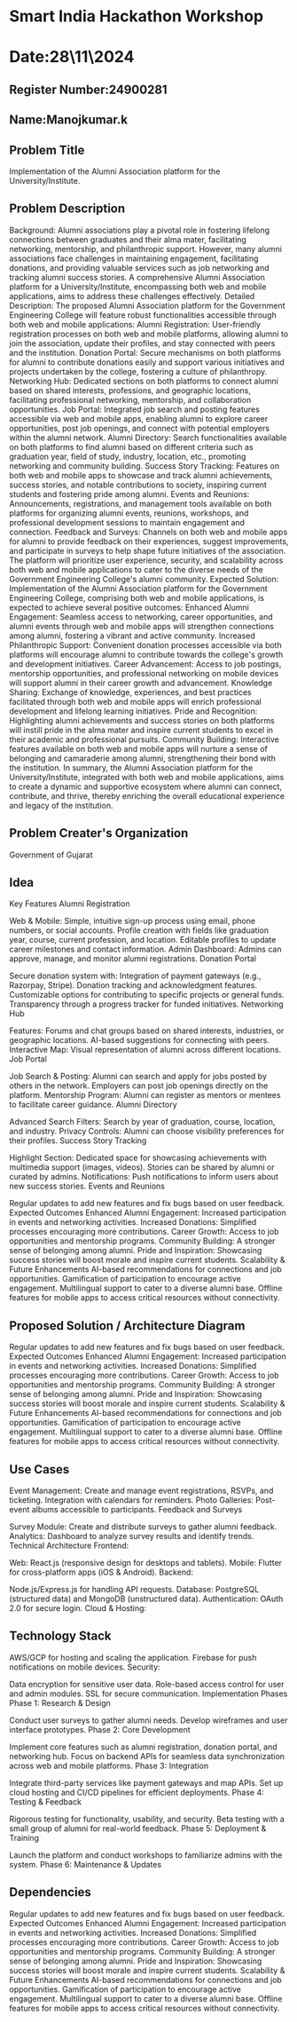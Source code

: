 # Smart India Hackathon Workshop
# Date:28\11\2024
## Register Number:24900281
## Name:Manojkumar.k
## Problem Title
Implementation of the Alumni Association platform for the University/Institute.
## Problem Description
Background: Alumni associations play a pivotal role in fostering lifelong connections between graduates and their alma mater, facilitating networking, mentorship, and philanthropic support. However, many alumni associations face challenges in maintaining engagement, facilitating donations, and providing valuable services such as job networking and tracking alumni success stories. A comprehensive Alumni Association platform for a University/Institute, encompassing both web and mobile applications, aims to address these challenges effectively. Detailed Description: The proposed Alumni Association platform for the Government Engineering College will feature robust functionalities accessible through both web and mobile applications: Alumni Registration: User-friendly registration processes on both web and mobile platforms, allowing alumni to join the association, update their profiles, and stay connected with peers and the institution. Donation Portal: Secure mechanisms on both platforms for alumni to contribute donations easily and support various initiatives and projects undertaken by the college, fostering a culture of philanthropy. Networking Hub: Dedicated sections on both platforms to connect alumni based on shared interests, professions, and geographic locations, facilitating professional networking, mentorship, and collaboration opportunities. Job Portal: Integrated job search and posting features accessible via web and mobile apps, enabling alumni to explore career opportunities, post job openings, and connect with potential employers within the alumni network. Alumni Directory: Search functionalities available on both platforms to find alumni based on different criteria such as graduation year, field of study, industry, location, etc., promoting networking and community building. Success Story Tracking: Features on both web and mobile apps to showcase and track alumni achievements, success stories, and notable contributions to society, inspiring current students and fostering pride among alumni. Events and Reunions: Announcements, registrations, and management tools available on both platforms for organizing alumni events, reunions, workshops, and professional development sessions to maintain engagement and connection. Feedback and Surveys: Channels on both web and mobile apps for alumni to provide feedback on their experiences, suggest improvements, and participate in surveys to help shape future initiatives of the association. The platform will prioritize user experience, security, and scalability across both web and mobile applications to cater to the diverse needs of the Government Engineering College's alumni community. Expected Solution: Implementation of the Alumni Association platform for the Government Engineering College, comprising both web and mobile applications, is expected to achieve several positive outcomes: Enhanced Alumni Engagement: Seamless access to networking, career opportunities, and alumni events through web and mobile apps will strengthen connections among alumni, fostering a vibrant and active community. Increased Philanthropic Support: Convenient donation processes accessible via both platforms will encourage alumni to contribute towards the college's growth and development initiatives. Career Advancement: Access to job postings, mentorship opportunities, and professional networking on mobile devices will support alumni in their career growth and advancement. Knowledge Sharing: Exchange of knowledge, experiences, and best practices facilitated through both web and mobile apps will enrich professional development and lifelong learning initiatives. Pride and Recognition: Highlighting alumni achievements and success stories on both platforms will instill pride in the alma mater and inspire current students to excel in their academic and professional pursuits. Community Building: Interactive features available on both web and mobile apps will nurture a sense of belonging and camaraderie among alumni, strengthening their bond with the institution. In summary, the Alumni Association platform for the University/Institute, integrated with both web and mobile applications, aims to create a dynamic and supportive ecosystem where alumni can connect, contribute, and thrive, thereby enriching the overall educational experience and legacy of the institution.
## Problem Creater's Organization
Government of Gujarat

## Idea
Key Features
Alumni Registration

Web & Mobile:
Simple, intuitive sign-up process using email, phone numbers, or social accounts.
Profile creation with fields like graduation year, course, current profession, and location.
Editable profiles to update career milestones and contact information.
Admin Dashboard: Admins can approve, manage, and monitor alumni registrations.
Donation Portal

Secure donation system with:
Integration of payment gateways (e.g., Razorpay, Stripe).
Donation tracking and acknowledgment features.
Customizable options for contributing to specific projects or general funds.
Transparency through a progress tracker for funded initiatives.
Networking Hub

Features:
Forums and chat groups based on shared interests, industries, or geographic locations.
AI-based suggestions for connecting with peers.
Interactive Map:
Visual representation of alumni across different locations.
Job Portal

Job Search & Posting:
Alumni can search and apply for jobs posted by others in the network.
Employers can post job openings directly on the platform.
Mentorship Program:
Alumni can register as mentors or mentees to facilitate career guidance.
Alumni Directory

Advanced Search Filters:
Search by year of graduation, course, location, and industry.
Privacy Controls:
Alumni can choose visibility preferences for their profiles.
Success Story Tracking

Highlight Section:
Dedicated space for showcasing achievements with multimedia support (images, videos).
Stories can be shared by alumni or curated by admins.
Notifications:
Push notifications to inform users about new success stories.
Events and Reunions



Regular updates to add new features and fix bugs based on user feedback.
Expected Outcomes
Enhanced Alumni Engagement:
Increased participation in events and networking activities.
Increased Donations:
Simplified processes encouraging more contributions.
Career Growth:
Access to job opportunities and mentorship programs.
Community Building:
A stronger sense of belonging among alumni.
Pride and Inspiration:
Showcasing success stories will boost morale and inspire current students.
Scalability & Future Enhancements
AI-based recommendations for connections and job opportunities.
Gamification of participation to encourage active engagement.
Multilingual support to cater to a diverse alumni base.
Offline features for mobile apps to access critical resources without connectivity.

## Proposed Solution / Architecture Diagram
Regular updates to add new features and fix bugs based on user feedback.
Expected Outcomes
Enhanced Alumni Engagement:
Increased participation in events and networking activities.
Increased Donations:
Simplified processes encouraging more contributions.
Career Growth:
Access to job opportunities and mentorship programs.
Community Building:
A stronger sense of belonging among alumni.
Pride and Inspiration:
Showcasing success stories will boost morale and inspire current students.
Scalability & Future Enhancements
AI-based recommendations for connections and job opportunities.
Gamification of participation to encourage active engagement.
Multilingual support to cater to a diverse alumni base.
Offline features for mobile apps to access critical resources without connectivity.

## Use Cases
Event Management:
Create and manage event registrations, RSVPs, and ticketing.
Integration with calendars for reminders.
Photo Galleries:
Post-event albums accessible to participants.
Feedback and Surveys

Survey Module:
Create and distribute surveys to gather alumni feedback.
Analytics:
Dashboard to analyze survey results and identify trends.
Technical Architecture
Frontend:

Web: React.js (responsive design for desktops and tablets).
Mobile: Flutter for cross-platform apps (iOS & Android).
Backend:

Node.js/Express.js for handling API requests.
Database: PostgreSQL (structured data) and MongoDB (unstructured data).
Authentication: OAuth 2.0 for secure login.
Cloud & Hosting:

## Technology Stack
AWS/GCP for hosting and scaling the application.
Firebase for push notifications on mobile devices.
Security:

Data encryption for sensitive user data.
Role-based access control for user and admin modules.
SSL for secure communication.
Implementation Phases
Phase 1: Research & Design

Conduct user surveys to gather alumni needs.
Develop wireframes and user interface prototypes.
Phase 2: Core Development

Implement core features such as alumni registration, donation portal, and networking hub.
Focus on backend APIs for seamless data synchronization across web and mobile platforms.
Phase 3: Integration

Integrate third-party services like payment gateways and map APIs.
Set up cloud hosting and CI/CD pipelines for efficient deployments.
Phase 4: Testing & Feedback

Rigorous testing for functionality, usability, and security.
Beta testing with a small group of alumni for real-world feedback.
Phase 5: Deployment & Training

Launch the platform and conduct workshops to familiarize admins with the system.
Phase 6: Maintenance & Updates


## Dependencies
Regular updates to add new features and fix bugs based on user feedback.
Expected Outcomes
Enhanced Alumni Engagement:
Increased participation in events and networking activities.
Increased Donations:
Simplified processes encouraging more contributions.
Career Growth:
Access to job opportunities and mentorship programs.
Community Building:
A stronger sense of belonging among alumni.
Pride and Inspiration:
Showcasing success stories will boost morale and inspire current students.
Scalability & Future Enhancements
AI-based recommendations for connections and job opportunities.
Gamification of participation to encourage active engagement.
Multilingual support to cater to a diverse alumni base.
Offline features for mobile apps to access critical resources without connectivity.
